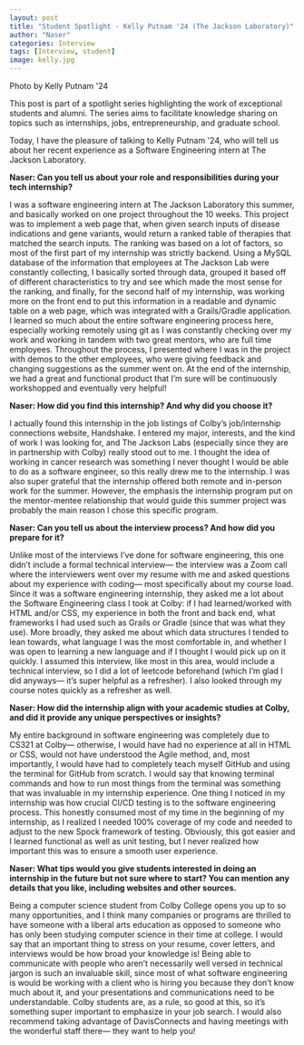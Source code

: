 ```yaml
---
layout: post
title: "Student Spotlight - Kelly Putnam '24 (The Jackson Laboratory)"
author: "Naser"
categories: Interview
tags: [Interview, student]
image: kelly.jpg
---
```

Photo by Kelly Putnam '24
  

This post is part of a spotlight series highlighting the work of exceptional students and alumni.  The series aims to facilitate knowledge sharing on topics such as internships, jobs, entrepreneurship, and graduate school.  


Today, I have the pleasure of talking to Kelly Putnam '24, who will tell us about her recent experience as a Software Engineering intern at The Jackson Laboratory.



**Naser: Can you tell us about your role and responsibilities during your tech internship?**

I was a software engineering intern at The Jackson Laboratory this summer, and basically worked on one project throughout the 10 weeks. This project was to implement a web page that, when given search inputs of  disease indications and gene variants, would return a ranked table of therapies that matched the search inputs. The ranking was based on a lot of factors, so most of the first part of my internship was strictly backend. Using a MySQL database of the information that employees at The Jackson Lab were constantly collecting, I basically sorted through data, grouped it based off of different characteristics to try and see which made the most sense for the ranking, and finally, for the second half of my internship, was working more on the front end to put this information in a readable and dynamic table on a web page, which was integrated with a Grails/Gradle application. I learned so much about the entire software engineering process here, especially working remotely using git as I was constantly checking over my work and working in tandem with two great mentors, who are full time employees. Throughout the process, I presented where I was in the project with demos to the other employees, who were giving feedback and changing suggestions as the summer went on. At the end of the internship, we had a great and functional product that I’m sure will be continuously workshopped and eventually very helpful!


**Naser: How did you find this internship? And why did you choose it?**


I actually found this internship in the job listings of Colby’s job/internship connections website, Handshake. I entered my major, interests, and the kind of work I was looking for, and The Jackson Labs (especially since they are in partnership with Colby) really stood out to me. I thought the idea of working in cancer research was something I never thought I would be able to do as a software engineer, so this really drew me to the internship. I was also super grateful that the internship offered both remote and in-person work for the summer. However, the emphasis the internship program put on the mentor-mentee relationship that would guide this summer project was probably the main reason I chose this specific program. 


**Naser: Can you tell us about the interview process? And how did you prepare for it?**


Unlike most of the interviews I’ve done for software engineering, this one didn’t include a formal technical interview— the interview was a Zoom call where the interviewers went over my resume with me and asked questions about my experience with coding— most specifically about my course load. Since it was a software engineering internship, they asked me a lot about the Software Engineering class I took at Colby: if I had learned/worked with HTML and/or CSS, my experience in both the front and back end, what frameworks I had used such as Grails or Gradle (since that was what they use). More broadly, they asked me about which data structures I tended to lean towards, what language I was the most comfortable in, and whether I was open to learning a new language and if I thought I would pick up on it quickly. I assumed this interview, like most in this area, would include a technical interview, so I did a lot of leetcode beforehand (which I’m glad I did anyways— it’s super helpful as a refresher). I also looked through my course notes quickly as a refresher as well. 


**Naser: How did the internship align with your academic studies at Colby, and did it provide any unique perspectives or insights?**


My entire background in software engineering was completely due to CS321 at Colby— otherwise, I would have had no experience at all in HTML or CSS, would not have understood the Agile method, and, most importantly, I would have had to completely teach myself GitHub and using the terminal for GitHub from scratch. I would say that knowing terminal commands and how to run most things from the terminal was something that was invaluable in my internship experience. One thing I noticed in my internship was how crucial CI/CD testing is to the software engineering process. This honestly consumed most of my time in the beginning of my internship, as I realized I needed 100% coverage of my code and needed to adjust to the new Spock framework of testing. Obviously, this got easier and I learned functional as well as unit testing, but I never realized how important this was to ensure a smooth user experience. 


**Naser: What tips would you give students interested in doing an internship in the future but not sure where to start? You can mention any details that you like, including websites and other sources.**


Being a computer science student from Colby College opens you up to so many opportunities, and I think many companies or programs are thrilled to have someone with a liberal arts education as opposed to someone who has only been studying computer science in their time at college. I would say that an important thing to stress on your resume, cover letters, and interviews would be how broad your knowledge is! Being able to communicate with people who aren’t necessarily well versed in technical jargon is such an invaluable skill, since most of what software engineering is would be working with a client who is hiring you because they don’t know much about it, and your presentations and communications need to be understandable. Colby students are, as a rule, so good at this, so it’s something super important to emphasize in your job search. I would also recommend taking advantage of DavisConnects and having meetings with the wonderful staff there— they want to help you! 
